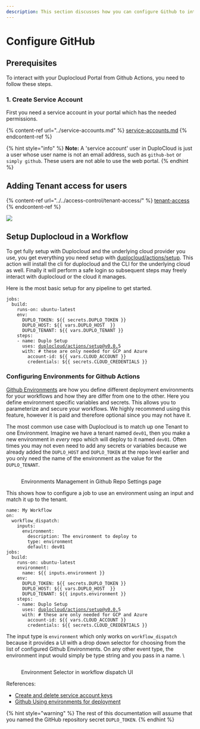 ```yaml
---
description: This section discusses how you can configure Github to integrate with Duplo
---
```


# Configure GitHub

## Prerequisites

To interact with your Duplocloud Portal from Github Actions, you need to follow these steps.&#x20;

### 1. Create Service Account

First you need a service account in your portal which has the needed permissions.&#x20;

{% content-ref url="../service-accounts.md" %}
[service-accounts.md](../service-accounts.md)
{% endcontent-ref %}

{% hint style="info" %}
**Note:** A 'service account' user in DuploCloud is just a user whose user name is not an email address, such as `github-bot` or `simply github`. These users are not able to use the web portal.
{% endhint %}

## Adding Tenant access for users

{% content-ref url="../../access-control/tenant-access/" %}
[tenant-access](../../access-control/tenant-access/)
{% endcontent-ref %}

![](<../../.gitbook/assets/Screen Shot 2022-02-24 at 2.32.57 PM.png>)

## Setup Duplocloud in a Workflow

To get fully setup with Duplocloud and the underlying cloud provider you use, you get everything you need setup with [duplocloud/actions/setup](https://github.com/duplocloud/actions/tree/main/setup). This action will install the cli for duplocloud and the CLI for the underlying cloud as well. Finally it will perform a safe login so subsequent steps may freely interact with duplocloud or the cloud it manages.&#x20;

Here is the most basic setup for any pipeline to get started.&#x20;

<pre class="language-yaml"><code class="lang-yaml">jobs:
  build:
    runs-on: ubuntu-latest
    env:
      DUPLO_TOKEN: ${{ secrets.DUPLO_TOKEN }}
      DUPLO_HOST: ${{ vars.DUPLO_HOST  }}
      DUPLO_TENANT: ${{ vars.DUPLO_TENANT }}
    steps:
    - name: Duplo Setup
      uses: <a data-footnote-ref href="#user-content-fn-1">duplocloud/actions/setup@v0.0.</a>5
      with: # these are only needed for GCP and Azure
        account-id: ${{ vars.CLOUD_ACCOUNT }}
        credentials: ${{ secrets.CLOUD_CREDENTIALS }}
</code></pre>

### Configuring Environments for Github Actions

[Github Environments](https://docs.github.com/en/actions/deployment/targeting-different-environments/using-environments-for-deployment) are how you define different deployment environments for your workflows and how they are differ from one to the other. Here you define environment specific variables and secrets. This allows you to parameterize and secure your workflows.  We highly recommend using this feature, however it is paid and therefore optional since you may not have it.&#x20;

The most common use case with Duplocloud is to match up one Tenant to one Environment. Imagine we have a tenant named `dev01`, then you make a new environment in _every_ repo which will deploy to it named `dev01`. Often times you may not even need to add any secrets or variables because we already added the `DUPLO_HOST` and `DUPLO_TOKEN` at the repo level earlier and you only need the name of the environment as the value for the `DUPLO_TENANT`.&#x20;

<figure><img src="../../.gitbook/assets/Screenshot 2024-04-01 at 3.46.14 PM.png" alt=""><figcaption><p>Environments Management in Github Repo Settings page</p></figcaption></figure>

This shows how to configure a job to use an environment using an input and match it up to the tenant.&#x20;

<pre class="language-yaml"><code class="lang-yaml">name: My Workflow
on: 
  workflow_dispatch:
    inputs:
      environment:
        description: The environment to deploy to
        type: environment
        default: dev01
jobs:
  build:
    runs-on: ubuntu-latest
    environment:
      name: ${{ inputs.environment }}
    env:
      DUPLO_TOKEN: ${{ secrets.DUPLO_TOKEN }}
      DUPLO_HOST: ${{ vars.DUPLO_HOST  }}
      DUPLO_TENANT: ${{ inputs.environment }}
    steps:
    - name: Duplo Setup
      uses: <a data-footnote-ref href="#user-content-fn-2">duplocloud/actions/setup@v0.0.</a>5
      with: # these are only needed for GCP and Azure
        account-id: ${{ vars.CLOUD_ACCOUNT }}
        credentials: ${{ secrets.CLOUD_CREDENTIALS }}
</code></pre>

The input type is `environment` which only works on `workflow_dispatch` because it provides a UI with a drop down selector for choosing from the list of configured Github Environments.  On any other event type, the environment input would simply be type string and you pass in a name. \


<figure><img src="../../.gitbook/assets/Screenshot 2024-04-01 at 3.36.56 PM (1).png" alt=""><figcaption><p>Environment Selector in workflow dispatch UI</p></figcaption></figure>

References:

* [Create and delete service account keys](https://cloud.google.com/iam/docs/keys-create-delete)
* [Github Using environments for deployment](https://docs.github.com/en/actions/deployment/targeting-different-environments/using-environments-for-deployment)



{% hint style="warning" %}
The rest of this documentation will assume that you named the GitHub repository secret `DUPLO_TOKEN`.
{% endhint %}

[^1]: [https://github.com/duplocloud/actions/tree/main/setup](https://github.com/duplocloud/actions/tree/main/setup)

[^2]: [https://github.com/duplocloud/actions/tree/main/setup](https://github.com/duplocloud/actions/tree/main/setup)
